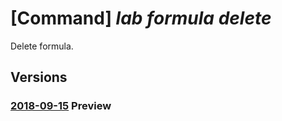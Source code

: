 # [Command] _lab formula delete_

Delete formula.

## Versions

### [2018-09-15](/Resources/mgmt-plane/L3N1YnNjcmlwdGlvbnMve30vcmVzb3VyY2Vncm91cHMve30vcHJvdmlkZXJzL21pY3Jvc29mdC5kZXZ0ZXN0bGFiL2xhYnMve30vZm9ybXVsYXMve30=/2018-09-15.xml) **Preview**

<!-- mgmt-plane /subscriptions/{}/resourcegroups/{}/providers/microsoft.devtestlab/labs/{}/formulas/{} 2018-09-15 -->
